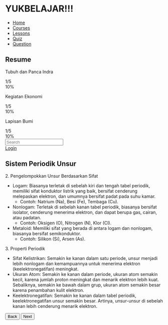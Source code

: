 <html lang="en">
<head>
    <meta charset="UTF-8">
    <meta name="viewport" content="width=device-width, initial-scale=1.0">
    <title>YUKBELAJAR!!!</title>
    <script src="https://cdn.tailwindcss.com"></script>
    <link rel="stylesheet" href="https://cdnjs.cloudflare.com/ajax/libs/font-awesome/5.15.3/css/all.min.css">
</head>
<body class="bg-gray-100">
    <div class="flex h-screen">
        <!-- Sidebar -->
        <div class="w-1/4 bg-white p-4">
            <h1 class="text-2xl font-bold mb-6">YUKBELAJAR!!!</h1>
            <nav class="mb-6">
                <ul>
                    <li class="mb-4"><a href="#" class="text-black">Home</a></li>
                    <li class="mb-4"><a href="#" class="text-cyan-500 font-bold">Courses</a></li>
                    <li class="mb-4"><a href="#" class="text-black">Lessons</a></li>
                    <li class="mb-4"><a href="#" class="text-black">Quiz</a></li>
                    <li class="mb-4"><a href="#" class="text-black">Question</a></li>
                </ul>
            </nav>
            <div>
                <h2 class="text-lg font-bold mb-4">Resume</h2>
                <div class="mb-4">
                    <p class="mb-1">Tubuh dan Panca Indra</p>
                    <div class="flex items-center">
                        <span class="text-sm mr-2">1/5</span>
                        <div class="w-full bg-gray-200 rounded-full h-2.5">
                            <div class="bg-black h-2.5 rounded-full" style="width: 10%"></div>
                        </div>
                        <span class="text-sm ml-2">10%</span>
                    </div>
                </div>
                <div class="mb-4">
                    <p class="mb-1">Kegiatan Ekonomi</p>
                    <div class="flex items-center">
                        <span class="text-sm mr-2">1/5</span>
                        <div class="w-full bg-gray-200 rounded-full h-2.5">
                            <div class="bg-black h-2.5 rounded-full" style="width: 10%"></div>
                        </div>
                        <span class="text-sm ml-2">10%</span>
                    </div>
                </div>
                <div class="mb-4">
                    <p class="mb-1">Lapisan Bumi</p>
                    <div class="flex items-center">
                        <span class="text-sm mr-2">1/5</span>
                        <div class="w-full bg-gray-200 rounded-full h-2.5">
                            <div class="bg-black h-2.5 rounded-full" style="width: 10%"></div>
                        </div>
                        <span class="text-sm ml-2">10%</span>
                    </div>
                </div>
            </div>
        </div>
        <!-- Main Content -->
        <div class="flex-1 p-6">
            <div class="flex items-center mb-6">
                <div class="relative w-full">
                    <input type="text" class="w-full p-2 border border-gray-300 rounded-full pl-10" placeholder="Search">
                    <i class="fas fa-search absolute left-3 top-3 text-gray-400"></i>
                </div>
                <div class="flex items-center ml-6 space-x-4">
                    <i class="fas fa-bell text-xl text-gray-600"></i>
                    <i class="fas fa-cog text-xl text-gray-600"></i>
                    <i class="fas fa-user-circle text-xl text-gray-600"></i>
                    <a href="#" class="text-gray-600">Login</a>
                </div>
            </div>
            <h2 class="text-2xl font-bold mb-4">Sistem Periodik Unsur</h2>
            <div class="bg-cyan-100 p-6 rounded-lg shadow-md">
                <p class="mb-4">
                    2. Pengelompokkan Unsur Berdasarkan Sifat
                    <ul class="list-disc ml-6">
                        <li>Logam: Biasanya terletak di sebelah kiri dan tengah tabel periodik, memiliki sifat konduktor listrik yang baik, bersifat cenderung melepaskan elektron, dan umumnya bersifat padat pada suhu kamar.
                            <ul class="list-disc ml-6">
                                <li>Contoh: Natrium (Na), Besi (Fe), Tembaga (Cu).</li>
                            </ul>
                        </li>
                        <li>Nonlogam: Terletak di sebelah kanan tabel periodik, biasanya bersifat isolator, cenderung menerima elektron, dan dapat berupa gas, cairan, atau padatan.
                            <ul class="list-disc ml-6">
                                <li>Contoh: Oksigen (O), Nitrogen (N), Klor (Cl).</li>
                            </ul>
                        </li>
                        <li>Metaloid: Memiliki sifat yang berada di antara logam dan nonlogam, biasanya bersifat semikonduktor.
                            <ul class="list-disc ml-6">
                                <li>Contoh: Silikon (Si), Arsen (As).</li>
                            </ul>
                        </li>
                    </ul>
                </p>
                <p class="mb-4">
                    3. Properti Periodik
                    <ul class="list-disc ml-6">
                        <li>Sifat Kelistrikan: Semakin ke kanan dalam satu periode, unsur menjadi lebih nonlogam dan kemampuannya untuk menerima elektron (keelektronegatifan) meningkat.</li>
                        <li>Ukuran Atom: Semakin ke kanan dalam periode, ukuran atom semakin kecil, karena jumlah proton meningkat dan menarik elektron lebih kuat. Sebaliknya, semakin ke bawah dalam grup, ukuran atom semakin besar karena penambahan kulit elektron.</li>
                        <li>Keelektronegatifan: Semakin ke kanan dalam tabel periodik, keelektronegatifan unsur semakin besar. Artinya, unsur-unsur di sebelah kanan lebih cenderung menarik elektron.</li>
                    </ul>
                </p>
                <div class="flex justify-between">
                    <button class="bg-blue-600 text-white px-4 py-2 rounded-full">Back</button>
                    <button class="bg-blue-600 text-white px-4 py-2 rounded-full">Next</button>
                </div>
            </div>
        </div>
    </div>
</body>
</html>
